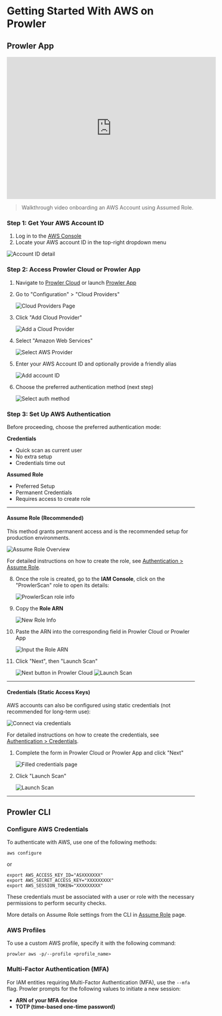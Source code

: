 # Getting Started With AWS on Prowler

## Prowler App

<iframe width="560" height="380" src="https://www.youtube-nocookie.com/embed/RPgIWOCERzY" title="Prowler Cloud Onboarding AWS" frameborder="0" allow="accelerometer; autoplay; clipboard-write; encrypted-media; gyroscope; picture-in-picture" allowfullscreen="1"></iframe>

> Walkthrough video onboarding an AWS Account using Assumed Role.

### Step 1: Get Your AWS Account ID

1. Log in to the [AWS Console](https://console.aws.amazon.com)
2. Locate your AWS account ID in the top-right dropdown menu

![Account ID detail](./img/aws-account-id.png)


### Step 2: Access Prowler Cloud or Prowler App

1. Navigate to [Prowler Cloud](https://cloud.prowler.com/) or launch [Prowler App](../prowler-app.md)
2. Go to "Configuration" > "Cloud Providers"

    ![Cloud Providers Page](../img/cloud-providers-page.png)

3. Click "Add Cloud Provider"

    ![Add a Cloud Provider](../img/add-cloud-provider.png)

4. Select "Amazon Web Services"

    ![Select AWS Provider](./img/select-aws.png)

5. Enter your AWS Account ID and optionally provide a friendly alias

    ![Add account ID](./img/add-account-id.png)

6. Choose the preferred authentication method (next step)

    ![Select auth method](./img/select-auth-method.png)


### Step 3: Set Up AWS Authentication

Before proceeding, choose the preferred authentication mode:

**Credentials**

* Quick scan as current user
* No extra setup
* Credentials time out

**Assumed Role**

* Preferred Setup
* Permanent Credentials
* Requires access to create role


---

#### Assume Role (Recommended)

This method grants permanent access and is the recommended setup for production environments.

![Assume Role Overview](img/assume-role-overview.png)

For detailed instructions on how to create the role, see [Authentication > Assume Role](./authentication.md#assume-role-recommended).

8. Once the role is created, go to the **IAM Console**, click on the "ProwlerScan" role to open its details:

    ![ProwlerScan role info](./img/prowler-scan-pre-info.png)

9. Copy the **Role ARN**

    ![New Role Info](./img/get-role-arn.png)

10. Paste the ARN into the corresponding field in Prowler Cloud or Prowler App

    ![Input the Role ARN](./img/paste-role-arn-prowler.png)

11. Click "Next", then "Launch Scan"

    ![Next button in Prowler Cloud](./img/next-button-prowler-cloud.png)
    ![Launch Scan](./img/launch-scan-button-prowler-cloud.png)

---

#### Credentials (Static Access Keys)

AWS accounts can also be configured using static credentials (not recommended for long-term use):

![Connect via credentials](./img/connect-via-credentials.png)

For detailed instructions on how to create the credentials, see [Authentication > Credentials](./authentication.md#credentials).

1. Complete the form in Prowler Cloud or Prowler App and click "Next"

    ![Filled credentials page](./img/prowler-cloud-credentials-next.png)

2. Click "Launch Scan"

    ![Launch Scan](./img/launch-scan-button-prowler-cloud.png)

---

## Prowler CLI

### Configure AWS Credentials

To authenticate with AWS, use one of the following methods:

```console
aws configure
```

or

```console
export AWS_ACCESS_KEY_ID="ASXXXXXXX"
export AWS_SECRET_ACCESS_KEY="XXXXXXXXX"
export AWS_SESSION_TOKEN="XXXXXXXXX"
```

These credentials must be associated with a user or role with the necessary permissions to perform security checks.

More details on Assume Role settings from the CLI in [Assume Role](./role-assumption.md) page.


### AWS Profiles

To use a custom AWS profile, specify it with the following command:

```console
prowler aws -p/--profile <profile_name>
```

### Multi-Factor Authentication (MFA)

For IAM entities requiring Multi-Factor Authentication (MFA), use the `--mfa` flag. Prowler prompts for the following values to initiate a new session:

- **ARN of your MFA device**
- **TOTP (time-based one-time password)**
